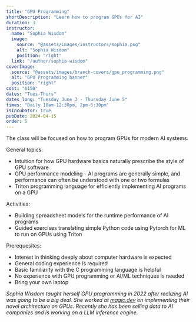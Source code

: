```yaml
---
title: "GPU Programming"
shortDescription: "Learn how to program GPUs for AI"
duration: 3
instructor:
  name: "Sophia Wisdom"
  image:
    source: "@assets/images/instructors/sophia.png"
    alt: "Sophia Wisdom"
    position: "right"
  link: "/author/sophia-wisdom"
coverImage:
  source: "@assets/images/branch-covers/gpu_programming.png"
  alt: "GPU Programming banner"
  position: "right"
cost: "$150"
dates: "Tues-Thurs"
dates_long: "Tuesday June 3 - Thursday June 5"
times: "Daily 10am-12:30pm, 2pm-6:30pm"
isIncubator: true
pubDate: 2024-04-15
order: 5
---
```


The class will be focused on how to program GPUs for modern AI systems.

General topics:

- Intuition for how GPU hardware basics naturally prescribe the style of GPU software
- GPU performance modeling - AI programs are generally simple, and performance can often be understood with one or two formulas
- Triton programming language for efficiently implementing AI programs on a GPU

Activities:

- Building spreadsheet models for the runtime performance of AI programs
- Guided exercises translating simple Python code using Pytorch for ML to run on GPUs using Triton

Prerequesites:

- Interest in thinking deeply about computer hardware is expected
- General coding experience is required
- Basic familiarity with the C programming language is helpful
- No experience with GPU programming or AI/ML techniques is needed
- Bring your own laptop

*Sophia Wisdom taught herself GPU programming in 2022 after realizing AI was going to be a big deal. She worked at [magic.dev](https://magic.dev) on implementing their novel architecture on GPUs. Recently she has been selling data to AI companies and is working on a LLM inference engine.*
